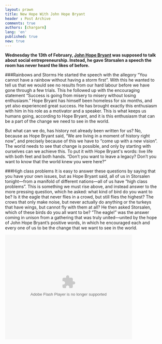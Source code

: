 ```yaml
---
layout: prawn
title: New Hope With John Hope Bryant
header : Post Archive
comments: true
authors: [chargarm]
lang: 'en'
published: true
new: true
---
```


**Wednesday the 13th of February, [John Hope Bryant](http://en.wikipedia.org/wiki/John_Hope_Bryant) was supposed to talk about social entrepreneurship. Instead, he gave Storsalen a speech the room has never heard the likes of before.** 
<br>

###Rainbows and Storms
He started the speech with the allegory “You cannot have a rainbow without having a storm first”. With this he wanted to tell us that we would see no results from our hard labour before we have gone through a few trials. This he followed up with the encouraging statement “Success is going from misery to misery without losing enthusiasm.” Hope Bryant has himself been homeless for six months, and yet also experienced great success. He has brought exactly this enthusiasm with him in his role as a motivator and a speaker. This is what keeps us humans going, according to Hope Bryant, and it is this enthusiasm that can be a part of the change we need to see in the world. 
<br>

But what can we do, has history not already been written for us? No, because as Hope Bryant said, “We are living in a moment of history right now”, and precisely because of this we have to “come up with a new vision”. The world needs to see that change is possible, and only by starting with ourselves can we achieve this. To put it with Hope Bryant's words: live life with both feet and both hands. “Don’t you want to leave a legacy? Don’t you want to know that the world knew you were here?”
<br>

###High class problems
It is easy to answer these questions by saying that you have your own issues, but as Hope Bryant said, all of us in Storsalen tonight—from  a manifold of different nations—all  of us have ”high class problems”. This is something we must rise above, and instead answer to the more pressing question, which he asked: what kind of bird do you want to be? Is it the eagle that never flies in a crowd, but still flies the highest? The crows that only make noise, but never actually do anything or the turkeys that have wings, but cannot fly with them at all? He then asked Storsalen, which of these birds do you all want to be? ”The eagle!” was the answer coming in unison from a gathering that was truly united—united  by the hope of John Hope Bryant’s positive words, in which he encouraged each and every one of us to be the change that we want to see in the world.  

<embed
width="420" height="345"
src="http://vimeo.com/59691805"
type="application/x-shockwave-flash">
</embed>
